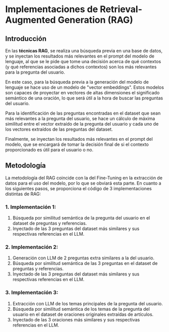 # Implementaciones de Retrieval-Augmented Generation (RAG)

## Introducción
En las **técnicas RAG**, se realiza una búsqueda previa en una base de datos, y se inyectan los resultados más relevantes en el prompt del modelo de lenguaje, al que se le pide que tome una decisión acerca de qué contextos (y qué referencias asociadas a dichos contextos) son los más relevantes para la pregunta del usuario.

En este caso, para la búsqueda previa a la generación del modelo de lenguaje se hace uso de un modelo de "vector embeddings". Estos modelos son capaces de proyectar en vectores de altas dimensiones el significado semántico de una oración, lo que será útil a la hora de buscar las preguntas del usuario.

Para la identificación de las preguntas encontradas en el dataset que sean más relevantes a la pregunta del usuario, se hace un cálculo de máxima similitud entre el vector extraído de la pregunta del usuario y cada uno de los vectores extraídos de las preguntas del dataset.

Finalmente, se inyectan los resultados más relevantes en el prompt del modelo, que se encargará de tomar la decisión final de si el contexto proporcionado es útil para el usuario o no.

## Metodología
La metodología del RAG coincide con la del Fine-Tuning en la extracción de datos para el uso del modelo, por lo que se obviará esta parte. En cuanto a los siguientes pasos, se proporciona el código de 3 implementaciones distintas de RAG:

### 1. Implementación 1:
1. Búsqueda por similitud semántica de la pregunta del usuario en el dataset de preguntas y referencias.
2. Inyectado de las 3 preguntas del dataset más similares y sus respectivas referencias en el LLM.

### 2. Implementación 2:
1. Generación con LLM de 2 preguntas extra similares a la del usuario.
2. Búsqueda por similitud semántica de las 3 preguntas en el dataset de preguntas y referencias.
3. Inyectado de las 3 preguntas del dataset más similares y sus respectivas referencias en el LLM.

### 3. Implementación 3:
1. Extracción con LLM de los temas principales de la pregunta del usuario.
2. Búsqueda por similitud semántica de los temas de la pregunta del usuario en el dataset de oraciones originales extraídas de artículos.
3. Inyectado de las 3 oraciones más similares y sus respectivas referencias en el LLM.
